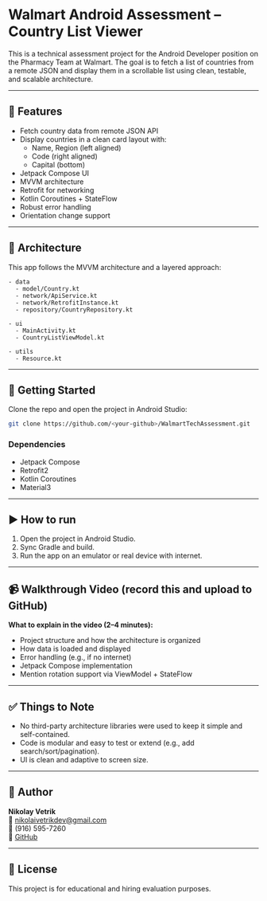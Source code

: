 # Walmart Android Assessment – Country List Viewer

This is a technical assessment project for the Android Developer position on the Pharmacy Team at Walmart. The goal is to fetch a list of countries from a remote JSON and display them in a scrollable list using clean, testable, and scalable architecture.

---

## 📱 Features

- Fetch country data from remote JSON API
- Display countries in a clean card layout with:
  - Name, Region (left aligned)
  - Code (right aligned)
  - Capital (bottom)
- Jetpack Compose UI
- MVVM architecture
- Retrofit for networking
- Kotlin Coroutines + StateFlow
- Robust error handling
- Orientation change support

---

## 🧠 Architecture

This app follows the MVVM architecture and a layered approach:

```
- data
  - model/Country.kt
  - network/ApiService.kt
  - network/RetrofitInstance.kt
  - repository/CountryRepository.kt

- ui
  - MainActivity.kt
  - CountryListViewModel.kt

- utils
  - Resource.kt
```

---

## 🚀 Getting Started

Clone the repo and open the project in Android Studio:

```bash
git clone https://github.com/<your-github>/WalmartTechAssessment.git
```

### Dependencies
- Jetpack Compose
- Retrofit2
- Kotlin Coroutines
- Material3

---

## ▶️ How to run

1. Open the project in Android Studio.
2. Sync Gradle and build.
3. Run the app on an emulator or real device with internet.

---

## 📹 Walkthrough Video (record this and upload to GitHub)

**What to explain in the video (2–4 minutes):**

- Project structure and how the architecture is organized
- How data is loaded and displayed
- Error handling (e.g., if no internet)
- Jetpack Compose implementation
- Mention rotation support via ViewModel + StateFlow

---

## ✅ Things to Note

- No third-party architecture libraries were used to keep it simple and self-contained.
- Code is modular and easy to test or extend (e.g., add search/sort/pagination).
- UI is clean and adaptive to screen size.

---

## 🤝 Author

**Nikolay Vetrik**  
📧 nikolaivetrikdev@gmail.com  
📱 (916) 595-7260  
🔗 [GitHub](https://github.com/nikolaivetrik24062010)

---

## 📄 License

This project is for educational and hiring evaluation purposes.

